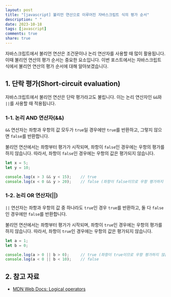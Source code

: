 ```yaml
---
layout: post
title: "[javascript] 불리언 연산으로 이루어진 자바스크립트 식의 평가 순서"
description: " "
date: 2023-10-18
tags: [javascript]
comments: true
share: true
---
```


자바스크립트에서 불리언 연산은 조건문이나 논리 연산자를 사용할 때 많이 활용됩니다. 이때 불리언 연산의 평가 순서는 중요한 요소입니다. 이번 포스트에서는 자바스크립트 식에서 불리언 연산의 평가 순서에 대해 알아보겠습니다.

## 1. 단락 평가(Short-circuit evaluation)

자바스크립트에서 불리언 연산은 단락 평가라고도 불립니다. 이는 논리 연산자인 `&&`와 `||`를 사용할 때 적용됩니다. 

### 1-1. 논리 AND 연산자(&&)

`&&` 연산자는 좌항과 우항의 값 모두가 `true`일 경우에만 `true`를 반환하고, 그렇지 않으면 `false`를 반환합니다. 

불리언 연산에서는 좌항부터 평가가 시작되며, 좌항이 `false`인 경우에는 우항의 평가를 하지 않습니다. 따라서, 좌항이 `false`인 경우에는 우항의 값은 평가되지 않습니다.

```javascript
let x = 5;
let y = 10;

console.log(x > 3 && y < 15);    // true
console.log(x < 0 && y > 20);    // false (좌항이 false이므로 우항 평가하지 않음)
```

### 1-2. 논리 OR 연산자(||)

`||` 연산자는 좌항과 우항의 값 중 하나라도 `true`인 경우 `true`를 반환하고, 둘 다 `false`인 경우에만 `false`를 반환합니다.

불리언 연산에서는 좌항부터 평가가 시작되며, 좌항이 `true`인 경우에는 우항의 평가를 하지 않습니다. 따라서, 좌항이 `true`인 경우에는 우항의 값은 평가되지 않습니다.

```javascript
let a = 1;
let b = 0;

console.log(a > 0 || b > 0);     // true (좌항이 true이므로 우항 평가하지 않음)
console.log(a < 0 || b < 10);    // false
```

## 2. 참고 자료

- [MDN Web Docs: Logical operators](https://developer.mozilla.org/en-US/docs/Web/JavaScript/Reference/Operators/Logical_Operators)